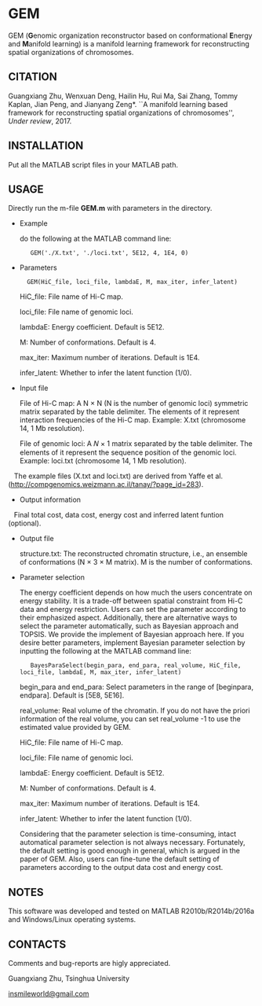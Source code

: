 # GEM
GEM (**G**enomic organization reconstructor based on conformational **E**nergy and **M**anifold learning) is a manifold learning framework for reconstructing spatial organizations of chromosomes.

## CITATION
Guangxiang Zhu, Wenxuan Deng, Hailin Hu, Rui Ma, Sai Zhang, Tommy Kaplan, Jian Peng, and Jianyang Zeng*. ``A manifold learning based framework for reconstructing spatial organizations of chromosomes'', *Under review*, 2017.


## INSTALLATION
Put all the MATLAB script files in your MATLAB path. 

## USAGE
Directly run the m-file **GEM.m** with parameters in the directory. 

* Example

    do the following at the MATLAB command line: 
    

		 GEM('./X.txt', './loci.txt', 5E12, 4, 1E4, 0)

* Parameters

		GEM(HiC_file, loci_file, lambdaE, M, max_iter, infer_latent)

    HiC_file: File name of Hi-C map. 

    loci_file: File name of genomic loci.

    lambdaE: Energy coefficient. Default is 5E12.
    
    M: Number of conformations. Default is 4.
    
    max_iter: Maximum number of iterations. Default is 1E4.
    
    infer_latent: Whether to infer the latent function (1/0).


* Input file

    File of Hi-C map: A N × N (N is the number of genomic loci) symmetric matrix separated by the table delimiter. The elements of it represent interaction frequencies of the Hi-C map. Example: X.txt (chromosome 14, 1 Mb resolution).
    
    File of genomic loci: A 𝑁 × 1 matrix separated by the table delimiter. The elements of it represent the sequence position of the genomic loci. Example: loci.txt (chromosome 14, 1 Mb resolution).
    
    The example files (X.txt and loci.txt) are derived from Yaffe et al. (http://compgenomics.weizmann.ac.il/tanay/?page_id=283).

* Output information

    Final total cost, data cost, energy cost and inferred latent funtion (optional).

* Output file

    structure.txt: The reconstructed chromatin structure, i.e., an ensemble of conformations (N × 3 × M matrix). M is the number of conformations.

* Parameter selection

    The energy coefficient depends on how much the users concentrate on energy stability. It is a trade-off between spatial constraint from Hi-C data and energy restriction. Users can set the parameter according to their emphasized aspect. Additionally, there are alternative ways to select the parameter automatically, such as Bayesian approach and TOPSIS. We provide the implement of Bayesian approach here. If you desire better parameters, implement Bayesian parameter selection by inputting the following at the MATLAB command line:
    
	 	 BayesParaSelect(begin_para, end_para, real_volume, HiC_file, loci_file, lambdaE, M, max_iter, infer_latent)
    
    begin_para and end_para: Select parameters in the range of [beginpara, endpara]. Default is [5E8, 5E16].
    
    real_volume: Real volume of the chromatin. If you do not have the priori information of the real volume, you can set real_volume -1 to use the estimated value provided by GEM. 
    
    HiC_file: File name of Hi-C map. 

    loci_file: File name of genomic loci.

    lambdaE: Energy coefficient. Default is 5E12.
    
    M: Number of conformations. Default is 4.
    
    max_iter: Maximum number of iterations. Default is 1E4.
    
    infer_latent: Whether to infer the latent function (1/0).
    
    Considering that the parameter selection is time-consuming, intact automatical parameter selection is not always necessary. Fortunately, the default setting is good enough in general, which is argued in the paper of GEM. Also, users can fine-tune the default setting of parameters according to the output data cost and energy cost.

## NOTES
This software was developed and tested on MATLAB R2010b/R2014b/2016a and Windows/Linux operating systems.


## CONTACTS
Comments and bug-reports are higly appreciated. 

Guangxiang Zhu, Tsinghua University

insmileworld@gmail.com
